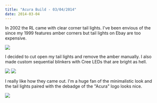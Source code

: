 ```yaml
---
title: "Acura Build - 03/04/2014"
date: 2014-03-04
---
```


In 2002 the RL came with clear corner tail lights. I've been envious of the since my 1999 features amber corners but tail lights on Ebay are too expensive. 

<img src="/img/acura/14-03-04/4.jpg" class="image-center">

I decided to cut open my tail lights and remove the amber manually. I also made custom sequential blinkers with Cree LEDs that are bright as hell.

<img src="/img/acura/14-03-04/1.jpg" class="image-center">

<img src="/img/acura/14-03-04/2.jpg" class="image-center">

I really like how they came out. I'm a huge fan of the minimalistic look and the tail lights paired with the debadge of the "Acura" logo looks nice.

<img src="/img/acura/14-03-04/3.jpg" class="image-center">


